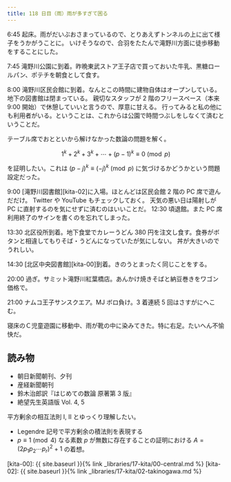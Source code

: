 ```yaml
---
title: 118 日目（雨）雨が多すぎて困る
---
```


6:45 起床。雨がだいぶおさまっているので、とりあえずトンネルの上に出て様子をうかがうことに。
いけそうなので、合羽をたたんで滝野川方面に徒歩移動をすることにした。

7:45 滝野川公園に到着。昨晩東武ストア王子店で買っておいた牛乳、黒糖ロールパン、ポテチを朝食として食す。

8:00 滝野川区民会館に到着。なんとこの時間に建物自体はオープンしている。地下の図書館は閉まっている。
親切なスタッフが 2 階のフリースペース（本来 9:00 開始）で休憩していいと言うので、厚意に甘える。
行ってみると私の他にも利用者がいる。ということは、これからは公園で時間つぶしをしなくて済むということだ。

テーブル席でおとといから解けなかった数論の問題を解く。

$$
1^k + 2^k + 3^k + \dotsb + (p-1)^k \equiv 0 \pmod{p}
$$

を証明したい。これは
$(p - j)^k \equiv (-j)^k\pmod{p}$ に気づけるかどうかという問題設定だった。

9:00 [滝野川図書館][kita-02]に入場。ほとんどは区民会館 2 階の PC 席で遊んだだけ。
Twitter や YouTube もチェックしておく。
天気の悪い日は陽射しが PC に直射するのを気にせずに済むのはいいことだ。
12:30 頃退館。また PC 席利用終了のサインを書くのを忘れてしまった。

13:30 北区役所到着。地下食堂でカレーうどん 380 円を注文し食す。食券がボタンと相違してもりそば・うどんになっていたが気にしない。
丼が大きいのでうれしい。

14:30 [北区中央図書館][kita-00]到着。きのうとまったく同じことをする。

20:00 過ぎ。サミット滝野川紅葉橋店。あんかけ焼きそばと納豆巻きをワゴン価格で。

21:00 ナムコ王子サンスクエア。MJ ボロ負け。3 着連続 5 回はさすがにへこむ。

寝床のＣ児童遊園に移動中、雨が靴の中に染みてきた。特に右足。たいへん不愉快だ。

## 読み物

* 朝日新聞朝刊、夕刊
* 産経新聞朝刊
* 鈴木治郎訳『はじめての数論 原著第 3 版』
* 絶望先生英語版 Vol. 4, 5

平方剰余の相互法則 I, II とゆっくり理解したい。

* Legendre 記号で平方剰余の積法則を表現する
* $p \equiv 1 \pmod{4}$ なる素数 $p$ が無数に存在することの証明における $A = (2p_1 p_2 \dotsm p_r)^2 + 1$ の着想。

[kita-00]: {{ site.baseurl }}{% link _libraries/17-kita/00-central.md %}
[kita-02]: {{ site.baseurl }}{% link _libraries/17-kita/02-takinogawa.md %}
